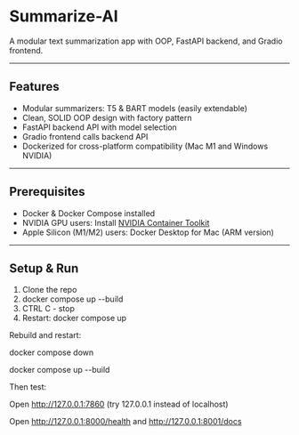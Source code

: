# Summarize-AI

A modular text summarization app with OOP, FastAPI backend, and Gradio frontend.

---

## Features

- Modular summarizers: T5 & BART models (easily extendable)
- Clean, SOLID OOP design with factory pattern
- FastAPI backend API with model selection
- Gradio frontend calls backend API
- Dockerized for cross-platform compatibility (Mac M1 and Windows NVIDIA)

---

## Prerequisites

- Docker & Docker Compose installed
- NVIDIA GPU users: Install [NVIDIA Container Toolkit](https://docs.nvidia.com/datacenter/cloud-native/container-toolkit/install-guide.html#docker)
- Apple Silicon (M1/M2) users: Docker Desktop for Mac (ARM version)

---

## Setup & Run

1. Clone the repo
2. docker compose up --build
3. CTRL C - stop
4. Restart: docker compose up

Rebuild and restart:

docker compose down

docker compose up --build

Then test:

Open http://127.0.0.1:7860 (try 127.0.0.1 instead of localhost)

Open http://127.0.0.1:8000/health and http://127.0.0.1:8001/docs




